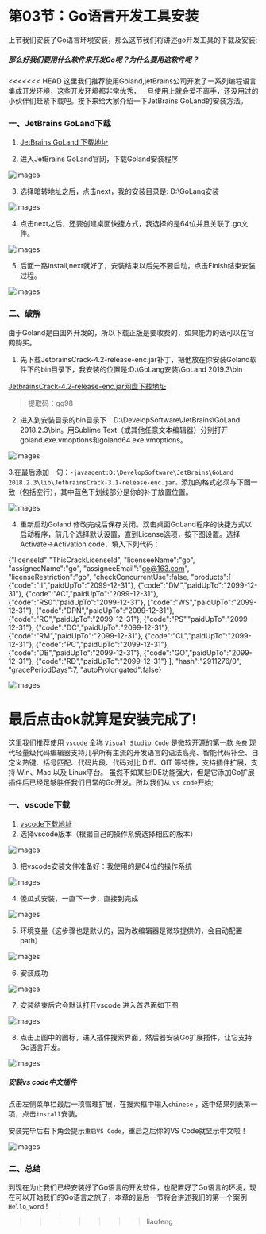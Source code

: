 # 第03节：Go语言开发工具安装

上节我们安装了Go语言环境安装，那么这节我们将讲述go开发工具的下载及安装;

##### 那么好我们要用什么软件来开发Go呢？为什么要用这软件呢？

<<<<<<< HEAD
这里我们推荐使用Goland,jetBrains公司开发了一系列编程语言集成开发环境，这些开发环境都非常优秀，一旦使用上就会爱不离手，还没用过的小伙伴们赶紧下载吧。接下来给大家介绍一下JetBrains GoLand的安装方法。

### 一、JetBrains GoLand下载
 
1.  [JetBrains GoLand 下载地址](https://www.jetbrains.com/go/)

2. 进入JetBrains GoLand官网，下载Goland安装程序

![images](../images/0103_download.png)

3. 选择暗转地址之后，点击next，我的安装目录是: D:\GoLang安装

![images](../images/0103_Next.png)

4. 点击next之后，还要创建桌面快捷方式，我选择的是64位并且关联了.go文件。

![images](../images/0103_.go.png)

5. 后面一路install,next就好了，安装结束以后先不要启动，点击Finish结束安装过程。

![images](../images/0103_finish.png)

### 二、破解

由于Goland是由国外开发的，所以下载正版是要收费的，如果能力的话可以在官网购买。

1. 先下载JetbrainsCrack-4.2-release-enc.jar补丁，把他放在你安装Goland软件下的bin目录下，我安装的位置是:D:\GoLang安装\GoLand 2019.3\bin

[JetbrainsCrack-4.2-release-enc.jar网盘下载地址](https://pan.baidu.com/s/1owILDdk6B6X82Zp2qCUhaw)

> 提取码：gg98

2. 进入到安装目录的bin目录下：D:\DevelopSoftware\JetBrains\GoLand 2018.2.3\bin。用Sublime Text（或其他任意文本编辑器）分别打开goland.exe.vmoptions和goland64.exe.vmoptions。

![images](../images/0103_modify.png)

3.在最后添加一句：`-javaagent:D:\DevelopSoftware\JetBrains\GoLand 2018.2.3\lib\JetbrainsCrack-3.1-release-enc.jar。`添加的格式必须与下图一致（包括空行），其中蓝色下划线部分是你的补丁放置位置。

![images](../images/0103_patch.png)

4. 重新启动Goland
    修改完成后保存关闭。双击桌面GoLand程序的快捷方式以启动程序，前几个选择默认设置，直到License选项，按下图设置。选择Activate->Activation code，填入下列代码：


{"licenseId":"ThisCrackLicenseId", "licenseeName":"go", "assigneeName":"go", "assigneeEmail":"go@163.com", "licenseRestriction":"go", "checkConcurrentUse":false, "products":[ {"code":"II","paidUpTo":"2099-12-31"}, {"code":"DM","paidUpTo":"2099-12-31"}, {"code":"AC","paidUpTo":"2099-12-31"}, {"code":"RS0","paidUpTo":"2099-12-31"}, {"code":"WS","paidUpTo":"2099-12-31"}, {"code":"DPN","paidUpTo":"2099-12-31"}, {"code":"RC","paidUpTo":"2099-12-31"}, {"code":"PS","paidUpTo":"2099-12-31"}, {"code":"DC","paidUpTo":"2099-12-31"}, {"code":"RM","paidUpTo":"2099-12-31"}, {"code":"CL","paidUpTo":"2099-12-31"}, {"code":"PC","paidUpTo":"2099-12-31"}, {"code":"DB","paidUpTo":"2099-12-31"}, {"code":"GO","paidUpTo":"2099-12-31"}, {"code":"RD","paidUpTo":"2099-12-31"} ], "hash":"2911276/0", "gracePeriodDays":7, "autoProlongated":false}

![images](../images/0103_ok.png)

最后点击ok就算是安装完成了!
=======
这里我们推荐使用 `vscode` 全称 `Visual Studio Code` 是微软开源的第一款 `免费` 现代轻量级代码编辑器支持几乎所有主流的开发语言的语法高亮、智能代码补全、自定义热键、括号匹配、代码片段、代码对比 Diff、GIT 等特性，支持插件扩展，支持 Win、Mac 以及 Linux平台。
虽然不如某些IDE功能强大，但是它添加Go扩展插件后已经足够胜任我们日常的Go开发。所以我们从 `vs code`开始;

### 一、vscode下载
 
1.  [vscode下载地址](https://code.visualstudio.com/)
2. 选择vscode版本（根据自己的操作系统选择相应的版本）

![images](../images/0103_download.png)

3. 把vscode安装文件准备好：我使用的是64位的操作系统

![images](../images/0103_file.png)

4. 傻瓜式安装，一直下一步，直接到完成

![images](../images/0103_install.png)

5. 环境变量（这步骤也是默认的，因为改编辑器是微软提供的，会自动配置path）

![images](../images/0103_installs.png)

6. 安装成功

![images](../images/0103_yes.png)

7. 安装结束后它会默认打开vscode 进入首界面如下图

![images](../images/0103_Firstinterface.png)

8. 点击上图中的图标，进入插件搜索界面，然后器安装Go扩展插件，让它支持Go语言开发。

![images](../images/0103_go.png)

##### 安装vs code中文插件

点击左侧菜单栏最后一项管理扩展，在搜索框中输入`chinese` ，选中结果列表第一项，点击`install`安装。

安装完毕后右下角会提示`重启VS Code`，重启之后你的VS Code就显示中文啦！

![images](../images/0103_vscode1.gif)

### 二、总结

到现在为止我们已经安装好了Go语言的开发软件，也配置好了Go语言的环境，现在可以开始我们的Go语言之旅了，本章的最后一节将会讲述我们的第一个案例  ` Hello_word` !
>>>>>>> liaofeng
